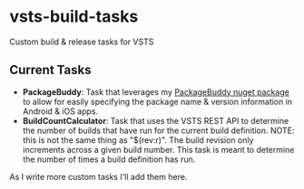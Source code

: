 # vsts-build-tasks

Custom build &amp; release tasks for VSTS

## Current Tasks
* <b>PackageBuddy</b>: Task that leverages my [PackageBuddy nuget package](https://github.com/keannan5390/Xamarin.PackageBuddy) to allow for easily specifying the package name & version information in Android &amp; iOS apps.
* <b>BuildCountCalculator</b>: Task that uses the VSTS REST API to determine the number of builds that have run for the current build definition. NOTE: this is not the same thing as "$(rev:r)". The build revision only increments across a given build number. This task is meant to determine the number of times a build definition has run.


As I write more custom tasks I'll add them here.
